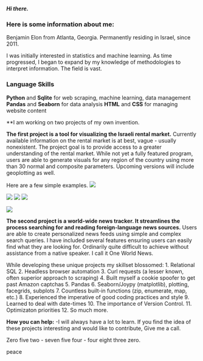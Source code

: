 ##### Hi there.

### Here is some information about me:

Benjamin Elon from Atlanta, Georgia. Permanently residing in Israel, since 2011.

I was initially interested in statistics and machine learning. As time progressed, I began to expand by my knowledge of methodologies to interpret information. The field is vast.

### Language Skills
**Python** and **Sqlite** for web scraping, machine learning, data management
**Pandas** and **Seaborn** for data analysis
**HTML** and **CSS** for managing website content

**I am working on two projects of my own invention.

**The first project is a tool for visualizing the Israeli rental market.** Currently available information on the rental market is at best, vague - usually nonexistent. The project goal is to provide access to a greater understanding of the rental market. While not yet a fully featured program, users are able to generate visuals for any region of the country using more than 30 normal and composite parameters. Upcoming versions will include geoplotting as well. 

Here are a few simple examples.
![](https://github.com/Benjamin-Elon/reator_advantage_pics/blob/main/areas_price.jpg?raw=true)

![](https://github.com/Benjamin-Elon/reator_advantage_pics/blob/main/netanya_price.jpg?raw=true)
![](https://github.com/Benjamin-Elon/reator_advantage_pics/blob/main/netanya_sqmt.jpg?raw=true)
![](https://github.com/Benjamin-Elon/reator_advantage_pics/blob/main/netanya_price_sqmt.jpg?raw=true)

![](https://github.com/Benjamin-Elon/reator_advantage_pics/blob/main/karayot_price.jpg?raw=true)


**The second project is a world-wide news tracker. It streamlines the process searching for and reading foreign-language news sources.** Users are able to create personalized news feeds using simple and complex search queries. I have included several features ensuring users can easily find what they are looking for. Ordinarily quite difficult to achieve without assistance from a native speaker. I call it One World News.

While developing these unique projects my skillset blossomed:
    1. Relational SQL
    2. Headless browser automation
    3. Curl requests (a lesser known, often superior approach to scraping)
    4. Built myself a cookie spoofer to get past Amazon captchas 
    5. Pandas
    6. Seaborn/Joypy (matplotlib), plotting, facegrids, subplots
    7. Countless built-in functions (zip, enumerate, map, etc.)
    8. Experienced the imperative of good coding practices and style
    9. Learned to deal with date-times
    10. The importance of Version Control.
    11. Optimizaton priorities
    12. So much more.

**How you can help:**
-I will always have a lot to learn. If you find the idea of these projects interesting and would like to contribute, Give me a call.

Zero five two - seven five four - four eight three zero.

peace
